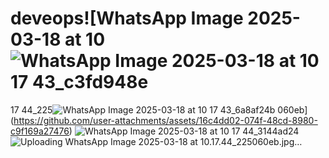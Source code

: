 # deveops![WhatsApp Image 2025-03-18 at 10 ![WhatsApp Image 2025-03-18 at 10 17 43_c3fd948e](https://github.com/user-attachments/assets/c1d3b48e-b1db-42ec-9f97-08459719d884)
17 44_225![WhatsApp Image 2025-03-18 at 10 17 43_6a8af24b](https://github.com/user-attachments/assets/9a4b0b47-0ac6-48ea-a4b1-75a482994a71)
060eb](https://github.com/user-attachments/assets/16c4dd02-074f-48cd-8980-c9f169a27476)
![WhatsApp Image 2025-03-18 at 10 17 44_3144ad24](https://github.com/user-attachments/assets/a236ed42-06a8-4621-ba4f-49fd94ad253c)
![Uploading WhatsApp Image 2025-03-18 at 10.17.44_225060eb.jpg…]()
